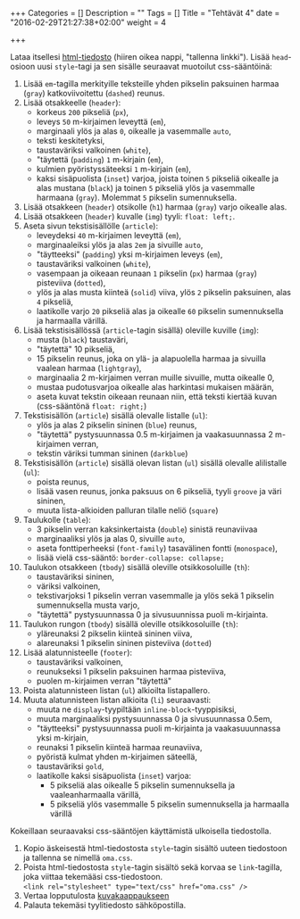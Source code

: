 +++
Categories = []
Description = ""
Tags = []
Title = "Tehtävät 4"
date = "2016-02-29T21:27:38+02:00"
weight = 4

+++

Lataa itsellesi [html-tiedosto][html-pohja] (hiiren oikea nappi, "tallenna linkki").
Lisää `head`-osioon uusi `style`-tagi ja sen sisälle seuraavat muotoilut css-sääntöinä:

1. Lisää `em`-tagilla merkityille teksteille yhden pikselin paksuinen harmaa (`gray`)
    katkoviivoitettu (`dashed`) reunus.
2. Lisää otsakkeelle (`header`):
    - korkeus `200` pikseliä (`px`),
    - leveys `50` m-kirjaimen leveyttä (`em`),
    - marginaali ylös ja alas `0`, oikealle ja vasemmalle `auto`,
    - teksti keskitetyksi,
    - taustaväriksi valkoinen (`white`),
    - "täytettä (`padding`) `1` m-kirjain (`em`),
    - kulmien pyöristyssäteeksi `1` m-kirjain (`em`),
    - kaksi sisäpuolista (`inset`) varjoa, joista toinen `5` pikseliä oikealle ja alas mustana (`black`)
      ja toinen `5` pikseliä ylös ja vasemmalle harmaana (`gray`). Molemmat `5` pikselin sumennuksella.
3. Lisää otsakkeen (`header`) otsikolle (`h1`) harmaa (`gray`) varjo oikealle alas.
4. Lisää otsakkeen (`header`) kuvalle (`img`) tyyli: `float: left;`.
5. Aseta sivun tekstisisällölle (`article`):
    - leveydeksi `40` m-kirjaimen leveyttä (`em`),
    - marginaaleiksi ylös ja alas `2em` ja sivuille `auto`,
    - "täytteeksi" (`padding`) yksi m-kirjaimen leveys (`em`),
    - taustaväriksi valkoinen (`white`),
    - vasempaan ja oikeaan reunaan `1` pikselin (`px`) harmaa (`gray`) pisteviiva (`dotted`),
    - ylös ja alas musta kiinteä (`solid`) viiva, ylös `2` pikselin paksuinen, alas `4` pikseliä,
    - laatikolle varjo `20` pikseliä alas ja oikealle `60` pikselin sumennuksella ja harmaalla värillä.
6. Lisää tekstisisällössä (`article`-tagin sisällä) oleville kuville (`img`):
    - musta (`black`) taustaväri,
    - "täytettä" 10 pikseliä,
    - 15 pikselin reunus, joka on ylä- ja alapuolella harmaa ja sivuilla vaalean harmaa (`lightgray`),
    - marginaalia 2 m-kirjaimen verran muille sivuille, mutta oikealle 0,
    - mustaa pudotusvarjoa oikealle alas harkintasi mukaisen määrän,
    - aseta kuvat tekstin oikeaan reunaan niin, että teksti kiertää kuvan (css-sääntönä `float: right;`)
7. Tekstisisällön (`article`) sisällä olevalle listalle (`ul`):
    - ylös ja alas 2 pikselin sininen (`blue`) reunus,
    - "täytettä" pystysuunnassa 0.5 m-kirjaimen ja vaakasuunnassa 2 m-kirjaimen verran,
    - tekstin väriksi tumman sininen (`darkblue`)
8. Tekstisisällön (`article`) sisällä olevan listan (`ul`) sisällä olevalle alilistalle (`ul`):
    - poista reunus,
    - lisää vasen reunus, jonka paksuus on 6 pikseliä, tyyli `groove` ja väri sininen,
    - muuta lista-alkioiden palluran tilalle neliö (`square`)
9. Taulukolle (`table`):
    - 3 pikselin verran kaksinkertaista (`double`) sinistä reunaviivaa
    - marginaaliksi ylös ja alas 0, sivuille `auto`,
    - aseta fonttiperheeksi (`font-family`) tasavälinen fontti (`monospace`),
    - lisää vielä css-sääntö: `border-collapse: collapse;`
10. Taulukon otsakkeen (`tbody`) sisällä oleville otsikkosoluille (`th`):
    - taustaväriksi sininen,
    - väriksi valkoinen,
    - tekstivarjoksi 1 pikselin verran vasemmalle ja ylös sekä 1 pikselin sumennuksella musta varjo,
    - "täytettä" pystysuunnassa 0 ja sivusuunnissa puoli m-kirjainta.
11. Taulukon rungon (`tbody`) sisällä oleville otsikkosoluille (`th`):
    - yläreunaksi 2 pikselin kiinteä sininen viiva,
    - alareunaksi 1 pikselin sininen pisteviiva (`dotted`)
12. Lisää alatunnisteelle (`footer`):
    - taustaväriksi valkoinen,
    - reunukseksi 1 pikselin paksuinen harmaa pisteviiva,
    - puolen m-kirjaimen verran "täytettä"
13. Poista alatunnisteen listan (`ul`) alkioilta listapallero.
14. Muuta alatunnisteen listan alkioita (`li`) seuraavasti:
    - muuta ne `display`-tyypiltään `inline-block`-tyyppisiksi,
    - muuta marginaaliksi pystysuunnassa 0 ja sivusuunnassa 0.5em,
    - "täytteeksi" pystysuunnassa puoli m-kirjainta ja vaakasuuunnassa yksi m-kirjain,
    - reunaksi 1 pikselin kiinteä harmaa reunaviiva,
    - pyöristä kulmat yhden m-kirjaimen säteellä,
    - taustaväriksi `gold`,
    - laatikolle kaksi sisäpuolista (`inset`) varjoa:
        - 5 pikseliä alas oikealle 5 pikselin sumennuksella ja vaaleanharmaalla värillä,
        - 5 pikseliä ylös vasemmalle 5 pikselin sumennuksella ja harmaalla värillä

Kokeillaan seuraavaksi css-sääntöjen käyttämistä ulkoisella tiedostolla.

1. Kopio äskeisestä html-tiedostosta `style`-tagin sisältö uuteen tiedostoon ja tallenna se nimellä `oma.css`.
2. Poista html-tiedostosta `style`-tagin sisältö sekä korvaa se `link`-tagilla, joka viittaa tekemääsi css-tiedostoon.<br>
    `<link rel="stylesheet" type="text/css" href="oma.css" />`
3. Vertaa lopputulosta [kuvakaappaukseen][mallisivu]
4. Palauta tekemäsi tyylitiedosto sähköpostilla.



[html-pohja]: ../../files/tyyliteltavaa.html "Tyyliteltävä html-tiedosto"
[mallisivu]: ../../files/mallisivu.png "Mallisivu"